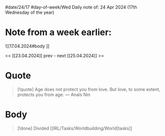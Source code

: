 
#date/24/17
#day-of-week/Wed
Daily note of: 24 Apr 2024 (17th Wednesday of the year)
# Note from a week earlier:
![[17.04.2024#body ]]
 
 << [[23.04.2024]] prev - next [[25.04.2024]] >>
# Quote

> [!quote] Age does not protect you from love. But love, to some extent, protects you from age.
> — Anaïs Nin
# Body
>[!done]
>Divided [[IRL/Tasks/Worldbuilding/World|tasks]]
